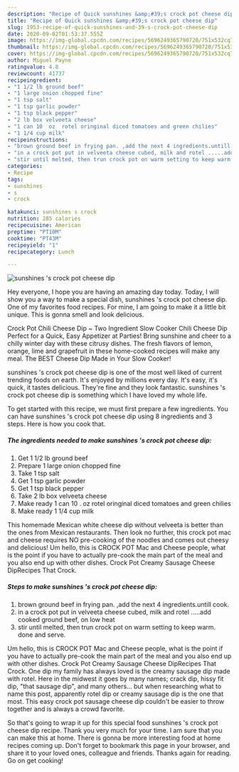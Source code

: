 ```yaml
---
description: "Recipe of Quick sunshines &amp;#39;s crock pot cheese dip"
title: "Recipe of Quick sunshines &amp;#39;s crock pot cheese dip"
slug: 1953-recipe-of-quick-sunshines-and-39-s-crock-pot-cheese-dip
date: 2020-09-02T01:53:37.555Z
image: https://img-global.cpcdn.com/recipes/5696249365790720/751x532cq70/sunshines-s-crock-pot-cheese-dip-recipe-main-photo.jpg
thumbnail: https://img-global.cpcdn.com/recipes/5696249365790720/751x532cq70/sunshines-s-crock-pot-cheese-dip-recipe-main-photo.jpg
cover: https://img-global.cpcdn.com/recipes/5696249365790720/751x532cq70/sunshines-s-crock-pot-cheese-dip-recipe-main-photo.jpg
author: Miguel Payne
ratingvalue: 4.8
reviewcount: 41737
recipeingredient:
- "1 1/2 lb ground beef"
- "1 large onion chopped fine"
- "1 tsp salt"
- "1 tsp garlic powder"
- "1 tsp black pepper"
- "2 lb box velveeta cheese"
- "1 can 10  oz  rotel oringinal diced tomatoes and green chilies"
- "1 1/4 cup milk"
recipeinstructions:
- "brown ground beef in frying pan. ,add the next 4 ingredients.untill cook."
- "in a crock pot put in velveeta cheese cubed, milk and rotel .....add cooked ground beef, on low heat"
- "stir until melted, then trun crock pot on warm setting to keep warm. done and serve."
categories:
- Recipe
tags:
- sunshines
- s
- crock

katakunci: sunshines s crock 
nutrition: 285 calories
recipecuisine: American
preptime: "PT10M"
cooktime: "PT43M"
recipeyield: "1"
recipecategory: Lunch

---
```



![sunshines &#39;s crock pot cheese dip](https://img-global.cpcdn.com/recipes/5696249365790720/751x532cq70/sunshines-s-crock-pot-cheese-dip-recipe-main-photo.jpg)

Hey everyone, I hope you are having an amazing day today. Today, I will show you a way to make a special dish, sunshines &#39;s crock pot cheese dip. One of my favorites food recipes. For mine, I am going to make it a little bit unique. This is gonna smell and look delicious.

Crock Pot Chili Cheese Dip ~ Two Ingredient Slow Cooker Chili Cheese Dip Perfect for a Quick, Easy Appetizer at Parties! Bring sunshine and cheer to a chilly winter day with these citrusy dishes. The fresh flavors of lemon, orange, lime and grapefruit in these home-cooked recipes will make any meal. The BEST Cheese Dip Made in Your Slow Cooker!

sunshines &#39;s crock pot cheese dip is one of the most well liked of current trending foods on earth. It's enjoyed by millions every day. It's easy, it's quick, it tastes delicious. They're fine and they look fantastic. sunshines &#39;s crock pot cheese dip is something which I have loved my whole life.


To get started with this recipe, we must first prepare a few ingredients. You can have sunshines &#39;s crock pot cheese dip using 8 ingredients and 3 steps. Here is how you cook that.

<!--inarticleads1-->

##### The ingredients needed to make sunshines &#39;s crock pot cheese dip:

1. Get 1 1/2 lb ground beef
1. Prepare 1 large onion chopped fine
1. Take 1 tsp salt
1. Get 1 tsp garlic powder
1. Get 1 tsp black pepper
1. Take 2 lb box velveeta cheese
1. Make ready 1 can 10 . oz  rotel oringinal diced tomatoes and green chilies
1. Make ready 1 1/4 cup milk


This homemade Mexican white cheese dip without velveeta is better than the ones from Mexican restaurants. Then look no further, this crock pot mac and cheese requires NO pre-cooking of the noodles and comes out cheesy and delicious! Um hello, this is CROCK POT Mac and Cheese people, what is the point if you have to actually pre-cook the main part of the meal and you also end up with other dishes. Crock Pot Creamy Sausage Cheese DipRecipes That Crock. 

<!--inarticleads2-->

##### Steps to make sunshines &#39;s crock pot cheese dip:

1. brown ground beef in frying pan. ,add the next 4 ingredients.untill cook.
1. in a crock pot put in velveeta cheese cubed, milk and rotel .....add cooked ground beef, on low heat
1. stir until melted, then trun crock pot on warm setting to keep warm. done and serve.


Um hello, this is CROCK POT Mac and Cheese people, what is the point if you have to actually pre-cook the main part of the meal and you also end up with other dishes. Crock Pot Creamy Sausage Cheese DipRecipes That Crock. One dip my family has always loved is the creamy sausage dip made with rotel. Here in the midwest it goes by many names; crack dip, hissy fit dip, &#34;that sausage dip&#34;, and many others… but when researching what to name this post, apparently rotel dip or creamy sausage dip is the one that most. This easy crock pot sausage cheese dip couldn&#39;t be easier to throw together and is always a crowd favorite. 

So that's going to wrap it up for this special food sunshines &#39;s crock pot cheese dip recipe. Thank you very much for your time. I am sure that you can make this at home. There is gonna be more interesting food at home recipes coming up. Don't forget to bookmark this page in your browser, and share it to your loved ones, colleague and friends. Thanks again for reading. Go on get cooking!
